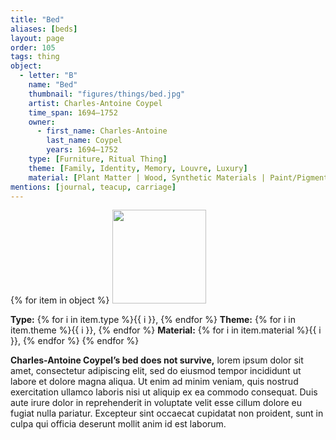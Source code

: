 ```yaml
---
title: "Bed"
aliases: [beds]
layout: page
order: 105
tags: thing
object:
  - letter: "B"
    name: "Bed"
    thumbnail: "figures/things/bed.jpg"
    artist: Charles-Antoine Coypel
    time_span: 1694–1752
    owner:
      - first_name: Charles-Antoine
        last_name: Coypel
        years: 1694–1752
    type: [Furniture, Ritual Thing]
    theme: [Family, Identity, Memory, Louvre, Luxury]
    material: [Plant Matter | Wood, Synthetic Materials | Paint/Pigment, Textile | Cotton, Textile | Silk, Textile | Wool]
mentions: [journal, teacup, carriage]
---
```


{% for item in object %}
<img src="/_assets/images/{{ item.thumbnail }}" width="150"/>

**Type:** {% for i in item.type %}{{ i }}, {% endfor %}
**Theme:** {% for i in item.theme %}{{ i }}, {% endfor %}
**Material:** {% for i in item.material %}{{ i }}, {% endfor %}
{% endfor %}

**Charles-Antoine Coypel’s bed does not survive,** lorem ipsum dolor sit amet, consectetur adipiscing elit, sed do eiusmod tempor incididunt ut labore et dolore magna aliqua. Ut enim ad minim veniam, quis nostrud exercitation ullamco laboris nisi ut aliquip ex ea commodo consequat. Duis aute irure dolor in reprehenderit in voluptate velit esse cillum dolore eu fugiat nulla pariatur. Excepteur sint occaecat cupidatat non proident, sunt in culpa qui officia deserunt mollit anim id est laborum.